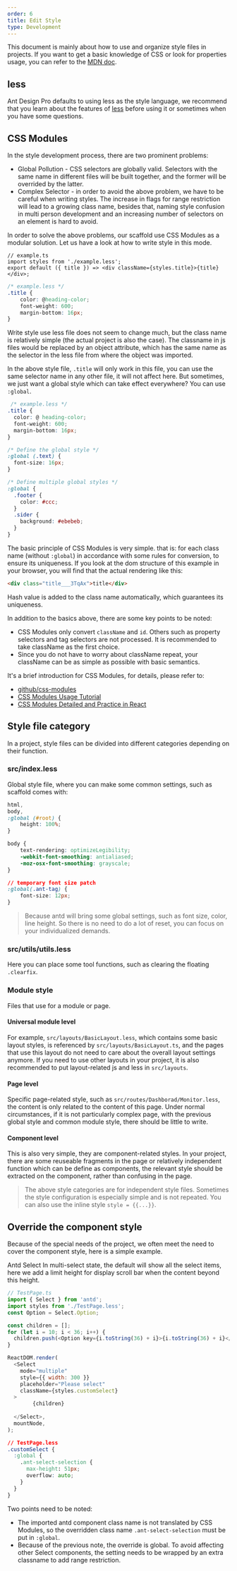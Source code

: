 ```yaml
---
order: 6
title: Edit Style
type: Development
---
```


This document is mainly about how to use and organize style files in projects. If you want to get a basic knowledge of CSS or look for properties usage, you can refer to the [MDN doc](https://developer.mozilla.org/en-US/docs/Web/CSS/Reference).

## less

Ant Design Pro defaults to using less as the style language, we recommend that you learn about the features of [less](http://lesscss.org/) before using it or sometimes when you have some questions.

## CSS Modules

In the style development process, there are two prominent problems:

- Global Pollution - CSS selectors are globally valid. Selectors with the same name in different files will be built together, and the former will be overrided by the latter.
- Complex Selector - in order to avoid the above problem, we have to be careful when writing styles. The increase in flags for range restriction will lead to a growing class name, besides that, naming style confusion in multi person development and an increasing number of selectors on an element is hard to avoid.

In order to solve the above problems, our scaffold use CSS Modules as a modular solution. Let us have a look at how to write style in this mode.

```tsx
// example.ts
import styles from './example.less';
export default ({ title }) => <div className={styles.title}>{title}</div>;
```

```css
/* example.less */
.title {
    color: @heading-color;
    font-weight: 600;
    margin-bottom: 16px;
}
```

Write style use less file does not seem to change much, but the class name is relatively simple (the actual project is also the case). The classname in js files would be replaced by an object attribute, which has the same name as the selector in the less file from where the object was imported.

In the above style file, `.title` will only work in this file, you can use the same selector name in any other file, it will not affect here. But sometimes, we just want a global style which can take effect everywhere? You can use `:global`.

```css
 /* example.less */
.title {
  color: @ heading-color;
  font-weight: 600;
  margin-bottom: 16px;
}

/* Define the global style */
:global (.text) {
  font-size: 16px;
}

/* Define multiple global styles */
:global {
  .footer {
    color: #ccc;
  }
  .sider {
    background: #ebebeb;
  }
}
```

The basic principle of CSS Modules is very simple. that is: for each class name (without `:global`) in accordance with some rules for conversion, to ensure its uniqueness. If you look at the dom structure of this example in your browser, you will find that the actual rendering like this:

```html
<div class="title___3TqAx">title</div>
```

Hash value is added to the class name automatically, which guarantees its uniqueness.

In addition to the basics above, there are some key points to be noted:

- CSS Modules only convert `className` and `id`. Others such as property selectors and tag selectors are not processed. It is recommended to take className as the first choice.
- Since you do not have to worry about className repeat, your className can be as simple as possible with basic semantics.

It's a brief introduction for CSS Modules, for details, please refer to:

- [github/css-modules](https://github.com/css-modules/css-modules)
- [CSS Modules Usage Tutorial](http://www.ruanyifeng.com/blog/2016/06/css_modules.html)
- [CSS Modules Detailed and Practice in React](https://github.com/camsong/blog/issues/5)

## Style file category

In a project, style files can be divided into different categories depending on their function.

### src/index.less

Global style file, where you can make some common settings, such as scaffold comes with:

```css
html,
body,
:global (#root) {
    height: 100%;
}

body {
    text-rendering: optimizeLegibility;
    -webkit-font-smoothing: antialiased;
    -moz-osx-font-smoothing: grayscale;
}

// temporary font size patch
:global(.ant-tag) {
    font-size: 12px;
}
```

> Because antd will bring some global settings, such as font size, color, line height. So there is no need to do a lot of reset, you can focus on your individualized demands.

### src/utils/utils.less

Here you can place some tool functions, such as clearing the floating `.clearfix`.

### Module style

Files that use for a module or page.

#### Universal module level

For example, `src/layouts/BasicLayout.less`, which contains some basic layout styles, is referenced by `src/layouts/BasicLayout.ts`, and the pages that use this layout do not need to care about the overall layout settings anymore. If you need to use other layouts in your project, it is also recommended to put layout-related js and less in `src/layouts`.

#### Page level

Specific page-related style, such as `src/routes/Dashborad/Monitor.less`, the content is only related to the content of this page. Under normal circumstances, if it is not particularly complex page, with the previous global style and common module style, there should be little to write.

#### Component level

This is also very simple, they are component-related styles. In your project, there are some reuseable fragments in the page or relatively independent function which can be define as components, the relevant style should be extracted on the component, rather than confusing in the page.

> The above style categories are for independent style files. Sometimes the style configuration is especially simple and is not repeated. You can also use the inline style `style = {{...}}`.

## Override the component style

Because of the special needs of the project, we often meet the need to cover the component style, here is a simple example.

Antd Select In multi-select state, the default will show all the select items, here we add a limit height for display scroll bar when the content beyond this height.

```js
// TestPage.ts
import { Select } from 'antd';
import styles from './TestPage.less';
const Option = Select.Option;

const children = [];
for (let i = 10; i < 36; i++) {
  children.push(<Option key={i.toString(36) + i}>{i.toString(36) + i}</Option>);
}

ReactDOM.render(
  <Select
    mode="multiple"
    style={{ width: 300 }}
    placeholder="Please select"
    className={styles.customSelect}
  >
        {children}
      
  </Select>,
  mountNode,
);
```

```css
// TestPage.less
.customSelect {
  :global {
    .ant-select-selection {
      max-height: 51px;
      overflow: auto;
    }
  }
}
```

Two points need to be noted:

- The imported antd component class name is not translated by CSS Modules, so the overridden class name `.ant-select-selection` must be put in `:global`.
- Because of the previous note, the override is global. To avoid affecting other Select components, the setting needs to be wrapped by an extra classname to add range restriction.
